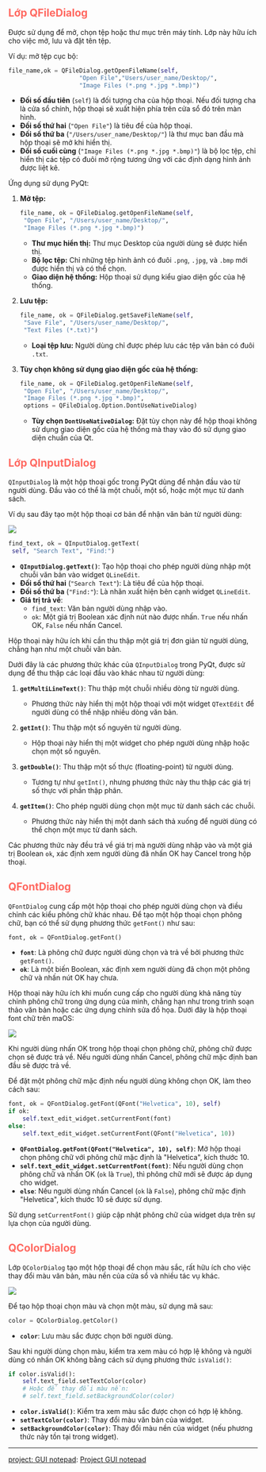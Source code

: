 ## <span style="color:rgb(255, 105, 97)">Lớp QFileDialog</span> 
Được sử dụng để mở, chọn tệp hoặc thư mục trên máy tính.
Lớp này hữu ích cho việc mở, lưu và đặt tên tệp.


Ví dụ:
mở tệp cục bộ:
```python
file_name,ok = QFileDialog.getOpenFileName(self,
					"Open File","Users/user_name/Desktop/",
					"Image Files (*.png *.jpg *.bmp)")
```
- **Đối số đầu tiên** (`self`) là đối tượng cha của hộp thoại. Nếu đối tượng cha là cửa sổ chính, hộp thoại sẽ xuất hiện phía trên cửa sổ đó trên màn hình.
- **Đối số thứ hai** (`"Open File"`) là tiêu đề của hộp thoại.
- **Đối số thứ ba** (`"/Users/user_name/Desktop/"`) là thư mục ban đầu mà hộp thoại sẽ mở khi hiển thị.
- **Đối số cuối cùng** (`"Image Files (*.png *.jpg *.bmp)"`) là bộ lọc tệp, chỉ hiển thị các tệp có đuôi mở rộng tương ứng với các định dạng hình ảnh được liệt kê.

Ứng dụng sử dụng PyQt:

1. **Mở tệp:**
   ```python
   file_name, ok = QFileDialog.getOpenFileName(self,
    "Open File", "/Users/user_name/Desktop/",
    "Image Files (*.png *.jpg *.bmp)")
   ```
   - **Thư mục hiển thị:** Thư mục Desktop của người dùng sẽ được hiển thị.
   - **Bộ lọc tệp:** Chỉ những tệp hình ảnh có đuôi `.png`, `.jpg`, và `.bmp` mới được hiển thị và có thể chọn.
   - **Giao diện hệ thống:** Hộp thoại sử dụng kiểu giao diện gốc của hệ thống.

2. **Lưu tệp:**
   ```python
   file_name, ok = QFileDialog.getSaveFileName(self,
    "Save File", "/Users/user_name/Desktop/",
    "Text Files (*.txt)")
   ```
   - **Loại tệp lưu:** Người dùng chỉ được phép lưu các tệp văn bản có đuôi `.txt`.

3. **Tùy chọn không sử dụng giao diện gốc của hệ thống:**
   ```python
   file_name, ok = QFileDialog.getOpenFileName(self,
    "Open File", "/Users/user_name/Desktop/",
    "Image Files (*.png *.jpg *.bmp)",
    options = QFileDialog.Option.DontUseNativeDialog)
   ```
   - **Tùy chọn `DontUseNativeDialog`:** Đặt tùy chọn này để hộp thoại không sử dụng giao diện gốc của hệ thống mà thay vào đó sử dụng giao diện chuẩn của Qt. 

## <span style="color:rgb(255, 105, 97)">Lớp QInputDialog </span> 
`QInputDialog` là một hộp thoại gốc trong PyQt dùng để nhận đầu vào từ người dùng. Đầu vào có thể là một chuỗi, một số, hoặc một mục từ danh sách.

Ví dụ sau đây tạo một hộp thoại cơ bản để nhận văn bản từ người dùng:

![](https://github.com/sakanaowo/PyQt-and-application/blob/main/Image/Pasted%20image%2020240810171918.png?raw=true)

```python
find_text, ok = QInputDialog.getText(
 self, "Search Text", "Find:")
```

- **`QInputDialog.getText()`**: Tạo hộp thoại cho phép người dùng nhập một chuỗi văn bản vào widget `QLineEdit`.
- **Đối số thứ hai** (`"Search Text"`): Là tiêu đề của hộp thoại.
- **Đối số thứ ba** (`"Find:"`): Là nhãn xuất hiện bên cạnh widget `QLineEdit`.
- **Giá trị trả về**: 
  - `find_text`: Văn bản người dùng nhập vào.
  - `ok`: Một giá trị Boolean xác định nút nào được nhấn. `True` nếu nhấn OK, `False` nếu nhấn Cancel.

Hộp thoại này hữu ích khi cần thu thập một giá trị đơn giản từ người dùng, chẳng hạn như một chuỗi văn bản.

Dưới đây là các phương thức khác của `QInputDialog` trong PyQt, được sử dụng để thu thập các loại đầu vào khác nhau từ người dùng:

1. **`getMultiLineText()`**: Thu thập một chuỗi nhiều dòng từ người dùng.
   - Phương thức này hiển thị một hộp thoại với một widget `QTextEdit` để người dùng có thể nhập nhiều dòng văn bản.

2. **`getInt()`**: Thu thập một số nguyên từ người dùng.
   - Hộp thoại này hiển thị một widget cho phép người dùng nhập hoặc chọn một số nguyên.

3. **`getDouble()`**: Thu thập một số thực (floating-point) từ người dùng.
   - Tương tự như `getInt()`, nhưng phương thức này thu thập các giá trị số thực với phần thập phân.

4. **`getItem()`**: Cho phép người dùng chọn một mục từ danh sách các chuỗi.
   - Phương thức này hiển thị một danh sách thả xuống để người dùng có thể chọn một mục từ danh sách.

Các phương thức này đều trả về giá trị mà người dùng nhập vào và một giá trị Boolean `ok`, xác định xem người dùng đã nhấn OK hay Cancel trong hộp thoại.

## <span style="color:rgb(255, 105, 97)">QFontDialog</span> 

`QFontDialog` cung cấp một hộp thoại cho phép người dùng chọn và điều chỉnh các kiểu phông chữ khác nhau. Để tạo một hộp thoại chọn phông chữ, bạn có thể sử dụng phương thức `getFont()` như sau:

```python
font, ok = QFontDialog.getFont()
```

- **`font`**: Là phông chữ được người dùng chọn và trả về bởi phương thức `getFont()`.
- **`ok`**: Là một biến Boolean, xác định xem người dùng đã chọn một phông chữ và nhấn nút OK hay chưa.

Hộp thoại này hữu ích khi muốn cung cấp cho người dùng khả năng tùy chỉnh phông chữ trong ứng dụng của mình, chẳng hạn như trong trình soạn thảo văn bản hoặc các ứng dụng chỉnh sửa đồ họa. Dưới đây là hộp thoại font chữ trên maOS:

![](https://github.com/sakanaowo/PyQt-and-application/blob/main/Image/Pasted%20image%2020240810172225.png?raw=true)

Khi người dùng nhấn OK trong hộp thoại chọn phông chữ, phông chữ được chọn sẽ được trả về. Nếu người dùng nhấn Cancel, phông chữ mặc định ban đầu sẽ được trả về.

Để đặt một phông chữ mặc định nếu người dùng không chọn OK, làm theo cách sau:

```python
font, ok = QFontDialog.getFont(QFont("Helvetica", 10), self)
if ok:
    self.text_edit_widget.setCurrentFont(font)
else:
    self.text_edit_widget.setCurrentFont(QFont("Helvetica", 10))
```

- **`QFontDialog.getFont(QFont("Helvetica", 10), self)`**: Mở hộp thoại chọn phông chữ với phông chữ mặc định là "Helvetica", kích thước 10.
- **`self.text_edit_widget.setCurrentFont(font)`**: Nếu người dùng chọn phông chữ và nhấn OK (`ok` là `True`), thì phông chữ mới sẽ được áp dụng cho widget.
- **`else`**: Nếu người dùng nhấn Cancel (`ok` là `False`), phông chữ mặc định "Helvetica", kích thước 10 sẽ được sử dụng.

Sử dụng `setCurrentFont()` giúp cập nhật phông chữ của widget dựa trên sự lựa chọn của người dùng.

## <span style="color:rgb(255, 105, 97)">QColorDialog</span> 
Lớp `QColorDialog` tạo một hộp thoại để chọn màu sắc, rất hữu ích cho việc thay đổi màu văn bản, màu nền của cửa sổ và nhiều tác vụ khác.

![](https://github.com/sakanaowo/PyQt-and-application/blob/main/Image/Pasted%20image%2020240810174838.png?raw=true)

Để tạo hộp thoại chọn màu và chọn một màu, sử dụng mã sau:

```python
color = QColorDialog.getColor()
```

- **`color`**: Lưu màu sắc được chọn bởi người dùng.

Sau khi người dùng chọn màu, kiểm tra xem màu có hợp lệ không và người dùng có nhấn OK không bằng cách sử dụng phương thức `isValid()`:

```python
if color.isValid():
    self.text_field.setTextColor(color)
    # Hoặc để thay đổi màu nền:
    # self.text_field.setBackgroundColor(color)
```

- **`color.isValid()`**: Kiểm tra xem màu sắc được chọn có hợp lệ không.
- **`setTextColor(color)`**: Thay đổi màu văn bản của widget.
- **`setBackgroundColor(color)`**: Thay đổi màu nền của widget (nếu phương thức này tồn tại trong widget).

---
[project: GUI notepad](obsidian://open?vault=Pyqt%20and%20application&file=Beginning%20PyQt%2FChapter%205%20Menu%2C%20thanh%20c%C3%B4ng%20c%E1%BB%A5%2FProject%20GUI%20notepad): [Project GUI notepad](Project%20GUI%20notepad.md)